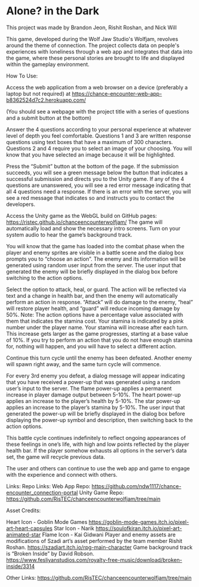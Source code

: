# Alone? in the Dark
This project was made by Brandon Jeon, Rishit Roshan, and Nick Will

This game, developed during the Wolf Jaw Studio's Wolfjam, revolves around the theme of connection. The project collects data on people's experiences with loneliness through a web app and integrates that data into the game, where these personal stories are brought to life and displayed within the gameplay environment. 

How To Use:

Access the web application from a web browser on a device (preferably a laptop but not required) at https://chance-encounter-web-app-b8362524d7c2.herokuapp.com/

(You should see a webpage with the project title with a series of questions and a submit button at the bottom)

Answer the 4 questions according to your personal experience at whatever level of depth you feel comfortable.
Questions 1 and 3 are written response questions using text boxes that have a maximum of 300 characters.
Questions 2 and 4 require you to select an image of your choosing. You will know that you have selected an image because it will be highlighted.

Press the “Submit” button at the bottom of the page.
If the submission succeeds, you will see a green message below the button that indicates a successful submission and directs you to the Unity game.
If any of the 4 questions are unanswered, you will see a red error message indicating that all 4 questions need a response.
If there is an error with the server, you will see a red message that indicates so and instructs you to contact the developers.

Access the Unity game as the WebGL build on GitHub pages: https://ristec.github.io/chanceencounterwolfjam/
The game will automatically load and show the necessary intro screens.
Turn on your system audio to hear the game’s background track.

You will know that the game has loaded into the combat phase when the player and enemy sprites are visible in a battle scene and the dialog box prompts you to “choose an action”.
The enemy and its information will be generated using random user input from the server.
The user input that generated the enemy will be briefly displayed in the dialog box before switching to the action options.

Select the option to attack, heal, or guard. The action will be reflected via text and a change in health bar, and then the enemy will automatically perform an action in response.
“Attack” will do damage to the enemy, “heal” will restore player health, and “guard” will reduce incoming damage by 50%.
Note: The action options have a percentage value associated with them that indicates the stamina cost. Your stamina is indicated by a pink number under the player name. 
Your stamina will increase after each turn. This increase gets larger as the game progresses, starting at a base value of 10%.
If you try to perform an action that you do not have enough stamina for, nothing will happen, and you will have to select a different action.

Continue this turn cycle until the enemy has been defeated. Another enemy will spawn right away, and the same turn cycle will commence.

For every 3rd enemy you defeat, a dialog message will appear indicating that you have received a power-up that was generated using a random user’s input to the server.
The flame power-up applies a permanent increase in player damage output between 5-10%.
The heart power-up applies an increase to the player’s health by 5-10%.
The star power-up applies an increase to the player’s stamina by 5-10%.
The user input that generated the power-up will be briefly displayed in the dialog box before displaying the power-up symbol and description, then switching back to the action options.

This battle cycle continues indefinitely to reflect ongoing appearances of these feelings in one’s life, with high and low points reflected by the player health bar.
If the player somehow exhausts all options in the server’s data set, the game will recycle previous data.

 The user and others can continue to use the web app and game to engage with the experience and connect with others.

 Links:
Repo Links:
Web App Repo: https://github.com/ndw1117/chance-encounter_connection-portal 
Unity Game Repo: https://github.com/RisTEC/chanceencounterwolfjam/tree/main 

Asset Credits:

Heart Icon - Goblin Mode Games https://goblin-mode-games.itch.io/pixel-art-heart-capsules
Star Icon - Narik https://soulofkiran.itch.io/pixel-art-animated-star
Flame Icon - Kai Gidwani
Player and enemy assets are modifications of Szadi art’s asset performed by the team member Rishit Roshan. https://szadiart.itch.io/rpg-main-character
Game background track is “Broken Inside” by David Robson. https://www.fesliyanstudios.com/royalty-free-music/download/broken-inside/3314

Other Links:
https://github.com/RisTEC/chanceencounterwolfjam/tree/main



